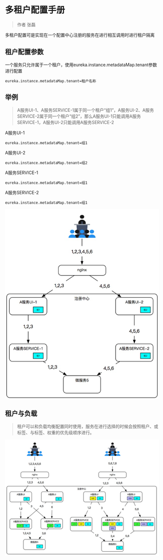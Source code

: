 # 多租户配置手册

> 作者 张磊

多租户配置可是实现在一个配置中心注册的服务在进行相互调用时进行租户隔离

## 租户配置参数

一个服务只允许属于一个租户，使用eureka.instance.metadataMap.tenant参数进行配置

```properties
eureka.instance.metadataMap.tenant=租户名称
```

## 举例

> A服务UI-1、A服务SERVICE-1属于同一个租户“组1”，A服务UI-2、A服务SERVICE-2属于同一个租户“组2”，那么A服务UI-1只能调用A服务SERVICE-1，A服务UI-2只能调用A服务SERVICE-2

A服务UI-1

```properties
eureka.instance.metadataMap.tenant=组1
```

A服务UI-2

```properties
eureka.instance.metadataMap.tenant=组2
```

A服务SERVICE-1

```properties
eureka.instance.metadataMap.tenant=组1
```

A服务SERVICE-2

```properties
eureka.instance.metadataMap.tenant=组1
```



![tenant.png](images/tenant.png)

## 租户与负载

> 租户可以和负载均衡配置同时使用，服务在进行选择的时候会按照租户、或标签、与标签、权重的优先级顺序进行。

![tenant-2.png](images/tenant-2.png)